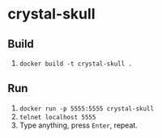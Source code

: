 # crystal-skull

## Build

1. `docker build -t crystal-skull .`

## Run

1. `docker run -p 5555:5555 crystal-skull`
1. `telnet localhost 5555`
1. Type anything, press `Enter`, repeat.
